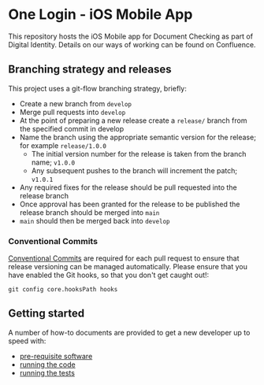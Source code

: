 # One Login - iOS Mobile App

This repository hosts the iOS Mobile app for Document Checking as part of Digital Identity. Details on our ways of working can be found on Confluence.

## Branching strategy and releases

This project uses a git-flow branching strategy, briefly:
- Create a new branch from `develop`
- Merge pull requests into `develop`
- At the point of preparing a new release create a `release/` branch from the specified commit in develop
- Name the branch using the appropriate semantic version for the release; for example `release/1.0.0`
  - The initial version number for the release is taken from the branch name; `v1.0.0`
  - Any subsequent pushes to the branch will increment the patch; `v1.0.1` 
- Any required fixes for the release should be pull requested into the release branch
- Once approval has been granted for the release to be published the release branch should be merged into `main`
- `main` should then be merged back into `develop`

### Conventional Commits

[Conventional Commits](https://www.conventionalcommits.org/en/v1.0.0/) are required for each pull request to ensure that release versioning can be managed automatically.
Please ensure that you have enabled the Git hooks, so that you don't get caught out!:
```
git config core.hooksPath hooks
```

## Getting started

A number of how-to documents are provided to get a new developer up to speed with:
- [pre-requisite software](docs/howTo/required-software.md)
- [running the code](docs/howTo/running-the-app.md)
- [running the tests](docs/howTo/running-the-tests.md)

